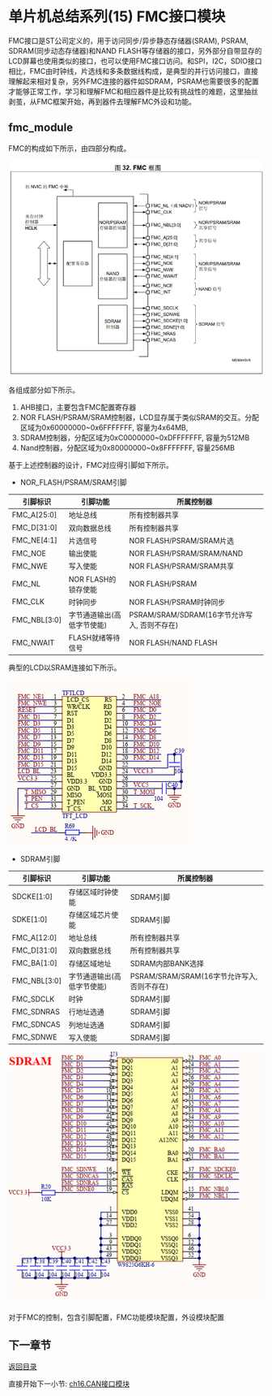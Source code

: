 # 单片机总结系列(15) FMC接口模块

FMC接口是ST公司定义的，用于访问同步/异步静态存储器(SRAM), PSRAM, SDRAM(同步动态存储器)和NAND FLASH等存储器的接口，另外部分自带显存的LCD屏幕也使用类似的接口，也可以使用FMC接口访问。和SPI，I2C，SDIO接口相比，FMC由时钟线，片选线和多条数据线构成，是典型的并行访问接口，直接理解起来相对复杂，另外FMC连接的器件如SDRAM，PSRAM也需要很多的配置才能够正常工作，学习和理解FMC和相应器件是比较有挑战性的难题，这里抽丝剥茧，从FMC框架开始，再到器件去理解FMC外设和功能。

## fmc_module

FMC的构成如下所示，由四部分构成。

![image](image/15_01_fmc_frame.png)

各组成部分如下所示。

1. AHB接口，主要包含FMC配置寄存器
2. NOR FLASH/PSRAM/SRAM控制器，LCD显存属于类似SRAM的交互。分配区域为0x60000000~0x6FFFFFFF, 容量为4x64MB,
3. SDRAM控制器，分配区域为0xC0000000~0xDFFFFFFF, 容量为512MB
4. Nand控制器，分配区域为0x80000000~0x8FFFFFFF, 容量256MB

基于上述控制器的设计，FMC对应得引脚如下所示。

- NOR_FLASH/PSRAM/SRAM引脚

| 引脚标识 | 引脚功能 | 所属控制器 |
| --- | --- | --- |
| FMC_A[25:0] | 地址总线 | 所有控制器共享 |
| FMC_D[31:0] | 双向数据总线 | 所有控制器共享 |
| FMC_NE[4:1] | 片选信号 | NOR FLASH/PSRAM/SRAM片选 |
| FMC_NOE |  输出使能   | NOR FLASH/PSRAM/SRAM/NAND |
| FMC_NWE |  写入使能   | NOR FLASH/PSRAM/SRAM共享 |
| FMC_NL | NOR FLASH的锁存使能  | NOR FLASH/PSRAM |
| FMC_CLK | 时钟同步 | NOR FLASH/PSRAM时钟同步 |
| FMC_NBL[3:0] | 字节通道输出(高低字节使能) | PSRAM/SRAM/SDRAM(16字节允许写入, 否则不存在) |
| FMC_NWAIT | FLASH就绪等待信号    | NOR FLASH/NAND FLASH |

典型的LCD以SRAM连接如下所示。

![image](image/15_02_fmc_lcd.png)

- SDRAM引脚

| 引脚标识 | 引脚功能 | 所属控制器 |
| --- | --- | --- |
| SDCKE[1:0] | 存储区域时钟使能 | SDRAM引脚 |
| SDKE[1:0] | 存储区域芯片使能 | SDRAM引脚 |
| FMC_A[12:0] | 地址总线 | 所有控制器共享 |
| FMC_D[31:0] | 双向数据总线 | 所有控制器共享 |
| FMC_BA[1:0] | 存储区域地址 | SDRAM内部BANK选择 |
| FMC_NBL[3:0] | 字节通道输出(高低字节使能) | PSRAM/SRAM/SRAM(16字节允许写入, 否则不存在) |
| FMC_SDCLK | 时钟 | SDRAM引脚 |
| FMC_SDNRAS | 行地址选通 | SDRAM引脚 |
| FMC_SDNCAS | 列地址选通 | SDRAM引脚 |
| FMC_SDNWE | 写入使能 | SDRAM引脚 |

![image](image/15_03_fmc_sdram.png)

对于FMC的控制，包含引脚配置，FMC功能模块配置，外设模块配置

## 下一章节

[返回目录](./../README.md)

直接开始下一小节: [ch16.CAN接口模块](./ch16.can_interface.md)
